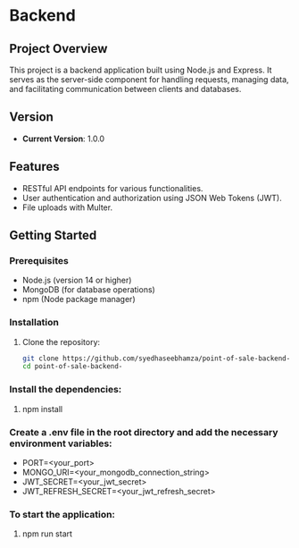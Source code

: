 # Backend

## Project Overview

This project is a backend application built using Node.js and Express. It serves as the server-side component for handling requests, managing data, and facilitating communication between clients and databases.

## Version

- **Current Version**: 1.0.0

## Features

- RESTful API endpoints for various functionalities.
- User authentication and authorization using JSON Web Tokens (JWT).
- File uploads with Multer.


## Getting Started

### Prerequisites

- Node.js (version 14 or higher)
- MongoDB (for database operations)
- npm (Node package manager)

### Installation

1. Clone the repository:

   ```bash
   git clone https://github.com/syedhaseebhamza/point-of-sale-backend-.git
   cd point-of-sale-backend-


### Install the dependencies:

1. npm install


### Create a .env file in the root directory and add the necessary environment variables:

- PORT=<your_port>
- MONGO_URI=<your_mongodb_connection_string>
- JWT_SECRET=<your_jwt_secret>
- JWT_REFRESH_SECRET=<your_jwt_refresh_secret>


### To start the application:

1. npm run start
